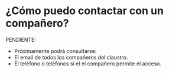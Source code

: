 # ¿Cómo puedo contactar con un compañero?

PENDIENTE: 
- Próximamente podrá consultarse:
 -  El email de todos los compañeros del claustro.
 -  El teléfono o teléfonos si el el compañero permite el acceso.
    